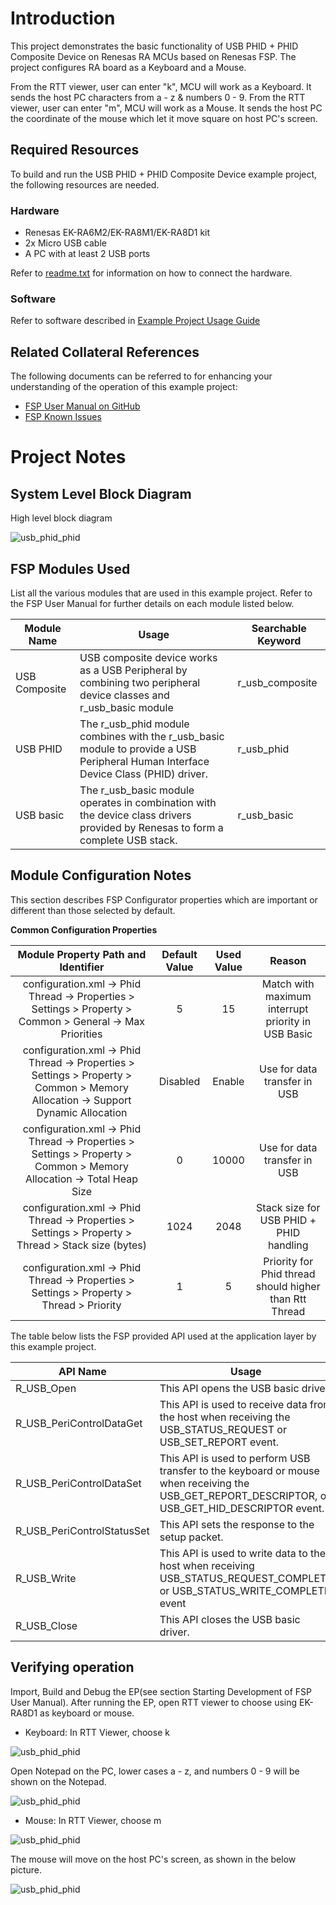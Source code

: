 # Introduction #

This project demonstrates the basic functionality of USB PHID + PHID Composite Device on Renesas RA MCUs based on Renesas FSP.
The project configures RA board as a Keyboard and a Mouse.

From the RTT viewer, user can enter "k", MCU will work as a Keyboard. It sends the host PC characters from a - z & numbers 0 - 9.
From the RTT viewer, user can enter "m", MCU will work as a Mouse. It sends the host PC the coordinate of the mouse which let it move square on host PC's screen.

## Required Resources ##
To build and run the USB PHID + PHID Composite Device example project, the following resources are needed.

### Hardware ###
* Renesas EK-RA6M2/EK-RA8M1/EK-RA8D1 kit
* 2x Micro USB cable
* A PC with at least 2 USB ports

Refer to [readme.txt](./readme.txt) for information on how to connect the hardware.


### Software ###

Refer to software described in [Example Project Usage Guide](https://github.com/renesas/ra-fsp-examples/blob/master/example_projects/Example%20Project%20Usage%20Guide.pdf)

## Related Collateral References

The following documents can be referred to for enhancing your understanding of the operation of this example project:

* [FSP User Manual on GitHub](https://renesas.github.io/fsp/)
* [FSP Known Issues](https://github.com/renesas/fsp/issues)

# Project Notes #

## System Level Block Diagram ##
 High level block diagram
 
![usb_phid_phid](images/USB_PHID_PHID.png "High Level Block Diagram")



## FSP Modules Used ##

List all the various modules that are used in this example project. Refer to the FSP User Manual for further details on each module listed below.

| Module Name | Usage | Searchable Keyword  |
|-------------|-----------------------------------------------|-----------------------------------------------|
|USB Composite |USB composite device works as a USB Peripheral by combining two peripheral device classes and r_usb_basic module| r_usb_composite|
|USB PHID|The r_usb_phid module combines with the r_usb_basic module to provide a USB Peripheral Human Interface Device Class (PHID) driver. |r_usb_phid|
|USB basic |The r_usb_basic module operates in combination with the device class drivers provided by Renesas to form a complete USB stack.|r_usb_basic|

## Module Configuration Notes ##
This section describes FSP Configurator properties which are important or different than those selected by default. 

**Common Configuration Properties**


|   Module Property Path and Identifier   |   Default Value   |   Used Value   |   Reason   |
| :-------------------------------------: | :---------------: | :------------: | :--------: |
| configuration.xml -> Phid Thread -> Properties > Settings > Property > Common > General -> Max Priorities | 5 | 15 | Match with maximum interrupt priority in USB Basic|
| configuration.xml -> Phid Thread -> Properties > Settings > Property > Common > Memory Allocation -> Support Dynamic Allocation | Disabled | Enable | Use for data transfer in USB|
| configuration.xml -> Phid Thread -> Properties > Settings > Property > Common > Memory Allocation -> Total Heap Size | 0 | 10000 | Use for data transfer in USB|
| configuration.xml -> Phid Thread -> Properties > Settings > Property > Thread > Stack size (bytes) | 1024 | 2048 | Stack size for USB PHID + PHID handling |
| configuration.xml -> Phid Thread -> Properties > Settings > Property > Thread > Priority | 1 | 5 | Priority for Phid thread should higher than Rtt Thread |



The table below lists the FSP provided API used at the application layer by this example project.

| API Name    | Usage                                                                          |
|-------------|--------------------------------------------------------------------------------|
|R_USB_Open|This API opens the USB basic driver. |
| R_USB_PeriControlDataGet | This API is used to receive data from the host when receiving the USB_STATUS_REQUEST or USB_SET_REPORT event. |
|R_USB_PeriControlDataSet|This API is used to perform USB transfer to the keyboard or mouse when receiving the USB_GET_REPORT_DESCRIPTOR, or USB_GET_HID_DESCRIPTOR event. |
|R_USB_PeriControlStatusSet|This API sets the response to the setup packet.|
|R_USB_Write|This API is used to write data to the host when receiving USB_STATUS_REQUEST_COMPLETE or USB_STATUS_WRITE_COMPLETE event|
|R_USB_Close |This API closes the USB basic driver.|

## Verifying operation ##

Import, Build and Debug the EP(see section Starting Development of FSP User Manual). After running the EP, open RTT viewer to choose using EK-RA8D1 as keyboard or mouse.

* Keyboard:
In RTT Viewer, choose k

![usb_phid_phid](images/RTT_Viever_Keyboard.PNG "Choose K Keyboard")

Open Notepad on the PC, lower cases a - z, and numbers 0 - 9 will be shown on the Notepad.

![usb_phid_phid](images/Keyboard_result.PNG "Keyboard's result")

* Mouse:
In RTT Viewer, choose m

![usb_phid_phid](images/RTT_Viewer_Mouse.PNG "Choose M Mouse")

The mouse will move on the host PC's screen, as shown in the below picture.

![usb_phid_phid](images/Mouse_result.png "Mouse's result")




